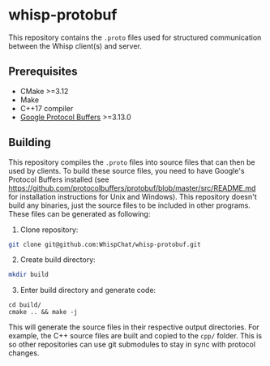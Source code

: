 # whisp-protobuf
This repository contains the `.proto` files used for structured communication
between the Whisp client(s) and server.

## Prerequisites
* CMake >=3.12
* Make
* C++17 compiler
* [Google Protocol Buffers](https://developers.google.com/protocol-buffers) >=3.13.0

## Building
This repository compiles the `.proto` files into source files that can then be
used by clients. To build these source files, you need to have Google's Protocol
Buffers installed (see
https://github.com/protocolbuffers/protobuf/blob/master/src/README.md for
installation instructions for Unix and Windows). This repository doesn't build
any binaries, just the source files to be included in other programs. These
files can be generated as following:

1. Clone repository:
```bash
git clone git@github.com:WhispChat/whisp-protobuf.git
```
2. Create build directory:
```bash
mkdir build
```
3. Enter build directory and generate code:
```
cd build/
cmake .. && make -j
```

This will generate the source files in their respective output directories. For
example, the C++ source files are built and copied to the `cpp/` folder. This is
so other repositories can use git submodules to stay in sync with protocol
changes.
